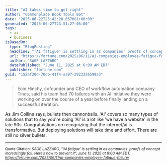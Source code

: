 ```yaml
---
title: "AI takes time to get right"
author: "Commonplace Book Tools Bot"
date: "2025-06-22T23:42:28.657081+00:00"
generated: "2025-06-27T23:51:27-05:00"
tags:
  - ai
  - business
isBasedOn:
  type: "BlogPosting"
  headline: "‘AI fatigue’ is settling in as companies’ proofs of concept increasingly fail. Here’s how to prevent it"
  url: "https://fortune.com/2025/06/11/ai-companies-employee-fatigue-failure/"
  author: "SAGE LAZZARO"
  datePublished: "June 11, 2025 at 6:00 AM EDT"
  publisher: "fortune.com"
guid: "152af20d-70db-41f4-aa97-2923326598a3"
---
```


> Eoin Hinchy, cofounder and CEO of workflow automation company Tines, said his team had 70 failures with an AI initiative they were working on over the course of a year before finally landing on a successful iteration.

As Jim Collins says, bullets then cannonballs. 'AI' covers so many types of solutions that to say you're doing 'AI' is a lot like 'we have a website' in the late 90s. Congratulations on recognizing that the internet/ai is transformative. But deploying solutions will take time and effort. There are still no silver bullets.

---

<sub>Quote Citation: <cite>SAGE LAZZARO, "‘AI fatigue’ is settling in as companies’ proofs of concept increasingly fail. Here’s how to prevent it", June 11, 2025 at 6:00 AM EDT, <a href="https://fortune.com/2025/06/11/ai-companies-employee-fatigue-failure/">https://fortune.com/2025/06/11/ai-companies-employee-fatigue-failure/</a></cite></sub>